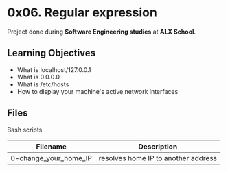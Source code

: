 # 0x06. Regular expression

Project done during **Software Engineering studies** at **ALX School**.

## Learning Objectives
-	What is localhost/127.0.0.1
-	What is 0.0.0.0
-	What is /etc/hosts
-	How to display your machine's active network interfaces

## Files
Bash scripts

| Filename | Description |
| -------- | ----------- |
| 0-change_your_home_IP | resolves home IP to another address |

